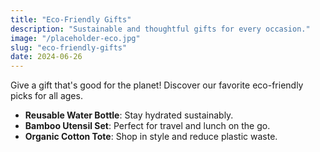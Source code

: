 ```yaml
---
title: "Eco-Friendly Gifts"
description: "Sustainable and thoughtful gifts for every occasion."
image: "/placeholder-eco.jpg"
slug: "eco-friendly-gifts"
date: 2024-06-26
---
```


Give a gift that's good for the planet! Discover our favorite eco-friendly picks for all ages.

- **Reusable Water Bottle**: Stay hydrated sustainably.
- **Bamboo Utensil Set**: Perfect for travel and lunch on the go.
- **Organic Cotton Tote**: Shop in style and reduce plastic waste. 